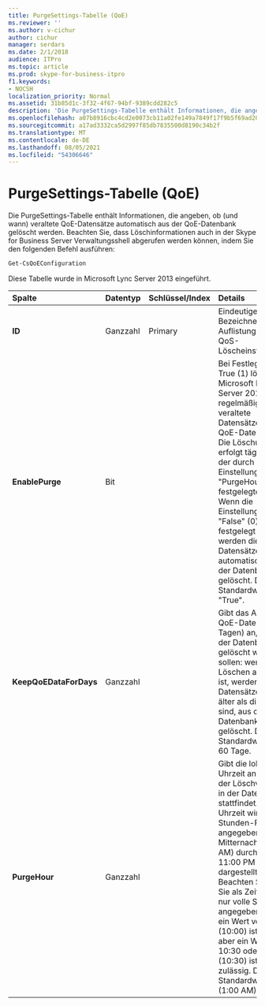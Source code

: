 ```yaml
---
title: PurgeSettings-Tabelle (QoE)
ms.reviewer: ''
ms.author: v-cichur
author: cichur
manager: serdars
ms.date: 2/1/2018
audience: ITPro
ms.topic: article
ms.prod: skype-for-business-itpro
f1.keywords:
- NOCSH
localization_priority: Normal
ms.assetid: 31b85d1c-3f32-4f67-94bf-9389cdd282c5
description: 'Die PurgeSettings-Tabelle enthält Informationen, die angeben, ob (und wann) veraltete QoE-Datensätze automatisch aus der QoE-Datenbank gelöscht werden. Beachten Sie, dass Löschinformationen auch in der Skype for Business Server Verwaltungsshell abgerufen werden können, indem Sie den folgenden Befehl ausführen:'
ms.openlocfilehash: a07b8916cbc4cd2e0073cb11a02fe149a7849f17f9b5f69ad20460d0f19274ad
ms.sourcegitcommit: a17ad3332ca5d2997f85db7835500d8190c34b2f
ms.translationtype: MT
ms.contentlocale: de-DE
ms.lasthandoff: 08/05/2021
ms.locfileid: "54306646"
---
```

# <a name="purgesettings-table-qoe"></a>PurgeSettings-Tabelle (QoE)
 
Die PurgeSettings-Tabelle enthält Informationen, die angeben, ob (und wann) veraltete QoE-Datensätze automatisch aus der QoE-Datenbank gelöscht werden. Beachten Sie, dass Löschinformationen auch in der Skype for Business Server Verwaltungsshell abgerufen werden können, indem Sie den folgenden Befehl ausführen:
  
```PowerShell
Get-CsQoEConfiguration
```

Diese Tabelle wurde in Microsoft Lync Server 2013 eingeführt.
  
|**Spalte**|**Datentyp**|**Schlüssel/Index**|**Details**|
|:-----|:-----|:-----|:-----|
|**ID** <br/> |Ganzzahl  <br/> |Primary  <br/> |Eindeutiger Bezeichner für die Auflistung der QoS-Löscheinstellungen.  <br/> |
|**EnablePurge** <br/> |Bit  <br/> ||Bei Festlegung auf True (1) löscht Microsoft Lync Server 2013 regelmäßig veraltete Datensätze aus der QoE-Datenbank. Die Löschung erfolgt täglich zu der durch die Einstellung "PurgeHour" festgelegten Zeit. Wenn die Einstellung auf "False" (0) festgelegt ist, werden die Datensätze nicht automatisch aus der Datenbank gelöscht. Der Standardwert lautet "True".  <br/> |
|**KeepQoEDataForDays** <br/> |Ganzzahl  <br/> ||Gibt das Alter der QoE-Datensätze (in Tagen) an, die aus der Datenbank gelöscht werden sollen: wenn das Löschen aktiviert ist, werden QoE-Datensätze, die älter als dieser Wert sind, aus der Datenbank gelöscht. Der Standardwert lautet 60 Tage.  <br/> |
|**PurgeHour** <br/> |Ganzzahl  <br/> ||Gibt die lokale Uhrzeit an, zu der der Löschvorgang in der Datenbank stattfindet. Die Uhrzeit wird im 24-Stunden-Format angegeben, wobei Mitternacht (12:00 AM) durch 0 und 11:00 PM durch 23 dargestellt wird. Beachten Sie, dass Sie als Zeitpunkt nur volle Stunden angegeben können: ein Wert von 10 (10:00) ist zulässig, aber ein Wert von 10:30 oder 10,5 (10:30) ist nicht zulässig. Der Standardwert ist 1 (1:00 AM).  <br/> |
   

